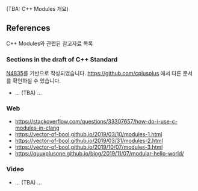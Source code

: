 
(TBA: C++ Modules 개요)

## References

C++ Modules와 관련된 참고자료 목록

### Sections in the draft of C++ Standard

[N4835](https://github.com/cplusplus/draft/tree/master/papers)를 기반으로 작성되었습니다. https://github.com/cplusplus 에서 다른 문서를 확인하실 수 있습니다.

* ... (TBA) ...

### Web

* https://stackoverflow.com/questions/33307657/how-do-i-use-c-modules-in-clang
* https://vector-of-bool.github.io/2019/03/10/modules-1.html
* https://vector-of-bool.github.io/2019/03/31/modules-2.html
* https://vector-of-bool.github.io/2019/10/07/modules-3.html
* https://quuxplusone.github.io/blog/2019/11/07/modular-hello-world/

### Video

* ... (TBA) ...
